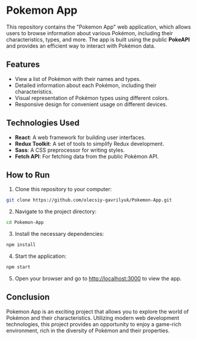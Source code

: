 # Pokemon App

This repository contains the "Pokemon App" web application, which allows users to browse information about various Pokémon, including their characteristics, types, and more. The app is built using the public **PokeAPI** and provides an efficient way to interact with Pokémon data.

## Features

- View a list of Pokémon with their names and types.
- Detailed information about each Pokémon, including their characteristics.
- Visual representation of Pokémon types using different colors.
- Responsive design for convenient usage on different devices.

## Technologies Used

- **React**: A web framework for building user interfaces.
- **Redux Toolkit**: A set of tools to simplify Redux development.
- **Sass**: A CSS preprocessor for writing styles.
- **Fetch API**: For fetching data from the public Pokémon API.

## How to Run

1. Clone this repository to your computer:
```bash
git clone https://github.com/olecsiy-gavrilyuk/Pokemon-App.git
```

2. Navigate to the project directory:
```bash
cd Pokemon-App
```

3. Install the necessary dependencies:
```bash
npm install
```

4. Start the application:
```bash
npm start
```

5. Open your browser and go to [http://localhost:3000](http://localhost:3000) to view the app.

## Conclusion

Pokemon App is an exciting project that allows you to explore the world of Pokémon and their characteristics. Utilizing modern web development technologies, this project provides an opportunity to enjoy a game-rich environment, rich in the diversity of Pokémon and their properties.
